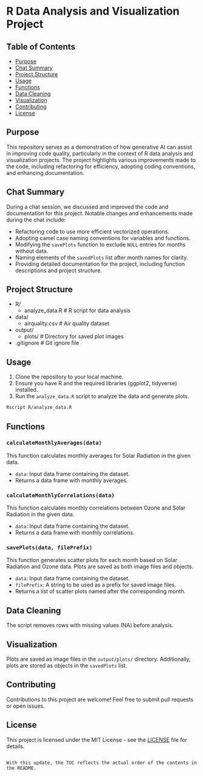 # R Data Analysis and Visualization Project

## Table of Contents

- [Purpose](#purpose)
- [Chat Summary](#chat-summary)
- [Project Structure](#project-structure)
- [Usage](#usage)
- [Functions](#functions)
- [Data Cleaning](#data-cleaning)
- [Visualization](#visualization)
- [Contributing](#contributing)
- [License](#license)

## Purpose

This repository serves as a demonstration of how generative AI can assist in improving code quality, particularly in the context of R data analysis and visualization projects. The project highlights various improvements made to the code, including refactoring for efficiency, adopting coding conventions, and enhancing documentation.

## Chat Summary

During a chat session, we discussed and improved the code and documentation for this project. Notable changes and enhancements made during the chat include:

- Refactoring code to use more efficient vectorized operations.
- Adopting camel case naming conventions for variables and functions.
- Modifying the `savePlots` function to exclude `NULL` entries for months without data.
- Naming elements of the `savedPlots` list after month names for clarity.
- Providing detailed documentation for the project, including function descriptions and project structure.

## Project Structure

- R/
  - analyze_data.R        # R script for data analysis
- data/
  - airquality.csv        # Air quality dataset
- output/
  - plots/                # Directory for saved plot images
- .gitignore             # Git ignore file

## Usage

1. Clone the repository to your local machine.
2. Ensure you have R and the required libraries (ggplot2, tidyverse) installed.
3. Run the `analyze_data.R` script to analyze the data and generate plots.

```bash
Rscript R/analyze_data.R
```

## Functions

### `calculateMonthlyAverages(data)`

This function calculates monthly averages for Solar Radiation in the given data.

- `data`: Input data frame containing the dataset.
- Returns a data frame with monthly averages.

### `calculateMonthlyCorrelations(data)`

This function calculates monthly correlations between Ozone and Solar Radiation in the given data.

- `data`: Input data frame containing the dataset.
- Returns a data frame with monthly correlations.

### `savePlots(data, filePrefix)`

This function generates scatter plots for each month based on Solar Radiation and Ozone data. Plots are saved as both image files and objects.

- `data`: Input data frame containing the dataset.
- `filePrefix`: A string to be used as a prefix for saved image files.
- Returns a list of scatter plots named after the corresponding month.

## Data Cleaning

The script removes rows with missing values (NA) before analysis.

## Visualization

Plots are saved as image files in the `output/plots/` directory. Additionally, plots are stored as objects in the `savedPlots` list.

## Contributing

Contributions to this project are welcome! Feel free to submit pull requests or open issues.

## License

This project is licensed under the MIT License - see the [LICENSE](LICENSE) file for details.
```

With this update, the TOC reflects the actual order of the contents in the README.